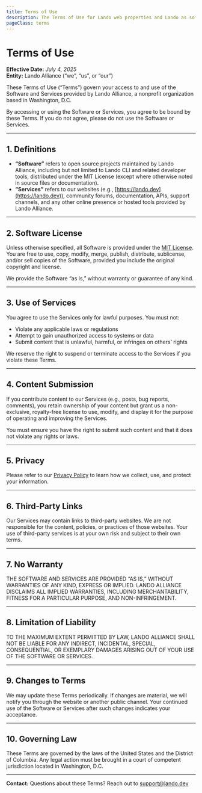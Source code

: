 ```yaml
---
title: Terms of Use
description: The Terms of Use for Lando web properties and Lando as software
pageClass: terms
---
```

# Terms of Use

**Effective Date:** _July 4, 2025_\
**Entity:** Lando Alliance (“we”, “us”, or “our”)

These Terms of Use (“Terms”) govern your access to and use of the Software and Services provided by Lando Alliance, a nonprofit organization based in Washington, D.C.

By accessing or using the Software or Services, you agree to be bound by these Terms. If you do not agree, please do not use the Software or Services.

---

## 1. Definitions

- **“Software”** refers to open source projects maintained by Lando Alliance, including but not limited to Lando CLI and related developer tools, distributed under the MIT License (except where otherwise noted in source files or documentation).
- **“Services”** refers to our websites (e.g., [https://lando.dev](https://lando.dev)), community forums, documentation, APIs, support channels, and any other online presence or hosted tools provided by Lando Alliance.

---

## 2. Software License

Unless otherwise specified, all Software is provided under the [MIT License](https://opensource.org/licenses/MIT). You are free to use, copy, modify, merge, publish, distribute, sublicense, and/or sell copies of the Software, provided you include the original copyright and license.

We provide the Software “as is,” without warranty or guarantee of any kind.

---

## 3. Use of Services

You agree to use the Services only for lawful purposes. You must not:
- Violate any applicable laws or regulations
- Attempt to gain unauthorized access to systems or data
- Submit content that is unlawful, harmful, or infringes on others’ rights

We reserve the right to suspend or terminate access to the Services if you violate these Terms.

---

## 4. Content Submission

If you contribute content to our Services (e.g., posts, bug reports, comments), you retain ownership of your content but grant us a non-exclusive, royalty-free license to use, modify, and display it for the purpose of operating and improving the Services.

You must ensure you have the right to submit such content and that it does not violate any rights or laws.

---

## 5. Privacy

Please refer to our [Privacy Policy](/privacy.md) to learn how we collect, use, and protect your information.

---

## 6. Third-Party Links

Our Services may contain links to third-party websites. We are not responsible for the content, policies, or practices of those websites. Your use of third-party services is at your own risk and subject to their own terms.

---

## 7. No Warranty

THE SOFTWARE AND SERVICES ARE PROVIDED “AS IS,” WITHOUT WARRANTIES OF ANY KIND, EXPRESS OR IMPLIED. LANDO ALLIANCE DISCLAIMS ALL IMPLIED WARRANTIES, INCLUDING MERCHANTABILITY, FITNESS FOR A PARTICULAR PURPOSE, AND NON-INFRINGEMENT.

---

## 8. Limitation of Liability

TO THE MAXIMUM EXTENT PERMITTED BY LAW, LANDO ALLIANCE SHALL NOT BE LIABLE FOR ANY INDIRECT, INCIDENTAL, SPECIAL, CONSEQUENTIAL, OR EXEMPLARY DAMAGES ARISING OUT OF YOUR USE OF THE SOFTWARE OR SERVICES.

---

## 9. Changes to Terms

We may update these Terms periodically. If changes are material, we will notify you through the website or another public channel. Your continued use of the Software or Services after such changes indicates your acceptance.

---

## 10. Governing Law

These Terms are governed by the laws of the United States and the District of Columbia. Any legal action must be brought in a court of competent jurisdiction located in Washington, D.C.

---

**Contact:**
Questions about these Terms? Reach out to [support@lando.dev](mailto:support@lando.dev)
